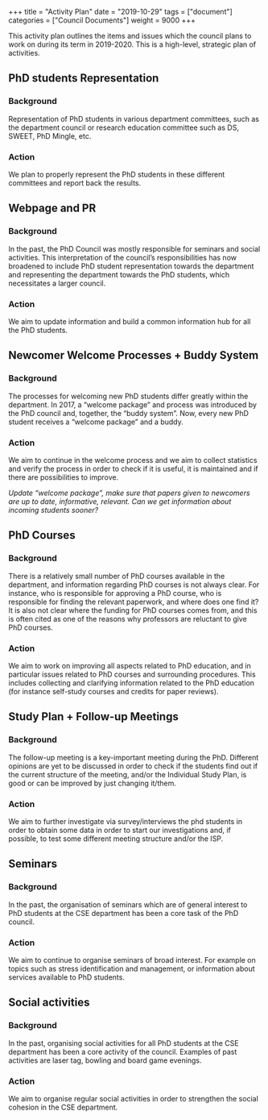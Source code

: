 +++
title = "Activity Plan"
date = "2019-10-29"
tags = ["document"]
categories = ["Council Documents"]
weight = 9000
+++

This activity plan outlines the items and issues which the council plans to work on during its term in 2019-2020. This is a high-level, strategic plan of activities.


## PhD students Representation

### Background
Representation of PhD students in various department committees, such as the department council or research education committee such as DS, SWEET, PhD Mingle, etc. 

### Action
We plan to properly represent the PhD students in these different committees and report back the results.


## Webpage and PR

### Background
In the past, the PhD Council was mostly responsible for seminars and social activities. This interpretation of the council’s responsibilities has now broadened to include PhD student representation towards the department and representing the department towards the PhD students,  which necessitates a larger council.

### Action
We aim to update information and build a common information hub for all the PhD students.


## Newcomer Welcome Processes + Buddy System

### Background
The processes for welcoming new PhD students differ greatly within the department. In 2017, a “welcome package” and process was introduced by the PhD council and, together, the “buddy system”. Now, every new PhD student receives a “welcome package” and a buddy.

### Action
We aim to continue in the welcome process and we aim to collect statistics and verify the process in order to check if it is useful, it is maintained and if there are possibilities to improve.

*Update “welcome package”, make sure that papers given to newcomers are up to date, informative, relevant. Can we get information about incoming students sooner?*


## PhD Courses

### Background
There is a relatively small number of PhD courses available in the department, and information regarding PhD courses is not always clear. For instance, who is responsible for approving a PhD course, who is responsible for finding the relevant paperwork, and where does one find it? It is also not clear where the funding for PhD courses comes from, and this is often cited as one of the reasons why professors are reluctant to give PhD courses.

### Action
We aim to work on improving all aspects related to PhD education, and in particular issues related to PhD courses and surrounding procedures. This includes collecting and clarifying information related to the PhD education (for instance self-study courses and credits for paper reviews).


## Study Plan + Follow-up Meetings

### Background
The follow-up meeting is a key-important meeting during the PhD. Different opinions are yet to be discussed in order to check if the students find out if  the current structure of the meeting, and/or the Individual Study Plan, is good or can be improved by just changing it/them.

### Action
We aim to further investigate via survey/interviews the phd students in order to obtain some data in order to start our investigations and, if possible, to test some different meeting structure and/or the ISP.


## Seminars

### Background
In the past, the organisation of seminars which are of general interest to PhD students at the CSE department has been a core task of the PhD council. 

### Action
We aim to continue to organise seminars of broad interest. For example on topics such as stress identification and management, or information about services available to PhD students. 


## Social activities

### Background
In the past, organising social activities for all PhD students at the CSE department has been a core activity of the council. Examples of past activities are laser tag, bowling and  board game evenings. 

### Action
We aim to organise regular social activities in order to strengthen the social cohesion in the CSE department. 


